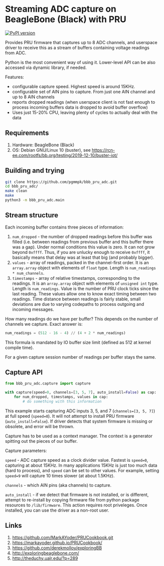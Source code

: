 # Streaming ADC capture on BeagleBone (Black) with PRU
[![PyPI version](https://badge.fury.io/py/bbb-pru-adc.svg)](https://badge.fury.io/py/bbb-pru-adc)

Provides PRU firmware that captures up to 8 ADC channels, and userspace driver
to receive this as a stream of buffers containing voltage readings from ADC.

Python is the most convenient way of using it. Lower-level API can be also accessed via
dynamic library, if needed.

Features:
- configurable capture speed. Highest speed is around 15KHz.
- configurable set of AIN pins to capture. From just one AIN channel and up to 8 AIN channels
- reports dropped readings (when userspace client is not fast enough to process incoming
  buffers data is dropped to avoid buffer overflow)
- Uses just 15-20% CPU, leaving plenty of cycles to actually deal with the data

## Requirements

1. Hardware: BeagleBone (Black)
2. OS: Debian GNU/Linux 10 (buster), see https://rcn-ee.com/rootfs/bb.org/testing/2019-12-10/buster-iot/

## Building and trying

```bash
git clone https://github.com/pgmmpk/bbb_pru_adc.git
cd bbb_pru_adc/
make clean
make
python3 -m bbb_pru_adc.main
```

## Stream structure
Each incoming buffer contains three pieces of information:
1. `num_dropped` - the number of dropped readings before this buffer was filled (i.e. between 
    readings from previous buffer and this buffer there was a gap). Under normal conditions
    this value is zero. It can not grow beyond `0xffff`. Thus, if you are unlucky enough to
    receive `0xffff`, it basically means that delay was at least that big (and probably bigger).
2. `values` - array of readings, packed in the channel-first order. It is an `array.array` object
    with elements of `float` type. Length is `num_readings * num_channels`.
3. `timestamps` - array of relative timestamps, corresponding to the readings. It is an `array.array`
    object with elements of `unsigned int` type.
    Length is `num_readings`. Value is the number of PRU clock ticks
    since the last reading. These values allow one to know exact timing between two readings. Time
    distance between readings is fairly stable, small deviations are due to varying codepaths to
    process outgoing and incoming messages.

How many readings do we have per buffer? This depends on the number of channels we capture.
Exact answer is:

```python
num_readings = (512 - 16 - 4) // (4 + 2 * num_readings)
```

This formula is mandated by IO buffer size limit (defined as 512 at kernel compile time).

For a given capture session number of readings per buffer stays the same.

## Capture API
```python
from bbb_pru_adc.capture import capture

with capture(speed=0, channels=[3, 5, 7], auto_install=False) as cap:
    for num_dropped, timestamps, values in cap:
        # do something with this information
```
This example starts capturing ADC inputs 3, 5, and 7 (`channels=[3, 5, 7]`) 
at full speed (`speed=0`). It will not attempt to
install PRU firmware (`auto_install=False`).
If driver detects that system firmware is missing or obsolete, and error will be thrown.

Capture has to be used as a context manager. The context is a generator spitting out
the pieces of our buffer.

Capture parameters:

`speed` - ADC capture speed as a clock divider value. Fastest is `speed=0`, capturing at about 15KHz. In many applications 15KHz is just too much data (hard to process), and `speed` can be set to other
values. For example, setting `speed=9` will capture 10 times slower (at about 1.5KHz).

`channels` - which AIN pins (aka channels) to capture.

`auto_install` - if we detect that firmware is not installed, or is different, attempt to re-install by copying firmware file from python package resources to `/lib/firmware`. This action requires root priveleges. Once installed, you can use the driver as a non-root user.

## Links
1. https://github.com/MarkAYoder/PRUCookbook.git
2. https://markayoder.github.io/PRUCookbook/
3. https://github.com/derekmolloy/exploringBB
4. http://exploringbeaglebone.com/
5. http://theduchy.ualr.edu/?p=289
